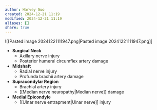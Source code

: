 ```yaml
---
author: Harvey Guo
created: 2024-12-21 11:19
modified: 2024-12-21 11:19
aliases: []
share: true
---
```

![[Pasted image 20241221111947.png|Pasted image 20241221111947.png]]
- **Surgical Neck**
    - Axillary nerve injury
    - Posterior humeral circumflex artery damage
- **Midshaft**
    - Radial nerve injury
    - Profunda brachii artery damage
- **Supracondylar Region**
    - Brachial artery injury
    - [[Median nerve neuropathy|Median nerve]] damage
- **Medial Epicondyle**
    - [[Ulnar nerve entrapment|Ulnar nerve]] injury

